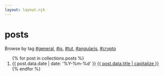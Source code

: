 ```yaml
---
layout: layout.njk
---
```


<h1 class="title no-anchorify">posts</h1>

Browse by tag [#general](/tags/general), [#js](/tags/js), [#tut](/tags/tut), [#angularjs](/tags/angularjs), [#crypto](/tags/crypto)

<ol reversed class="searchable">
{% for post in collections.posts %}
  <li class="post-item">
    <span class="post-date">{{ post.data.date | date: '%Y-%m-%d' }}</span>
    <a href="{{ post.url }}" class="post-link">
      {{ post.data.title | capitalize }}
    </a>
  </li>
{% endfor %}
</ol>
